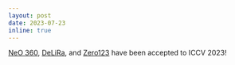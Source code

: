 ```yaml
---
layout: post
date: 2023-07-23
inline: true
---
```


[NeO 360](https://zubair-irshad.github.io/projects/neo360.html), [DeLiRa](https://arxiv.org/abs/2304.02797), and [Zero123](https://zero123.cs.columbia.edu/) have been accepted to ICCV 2023!